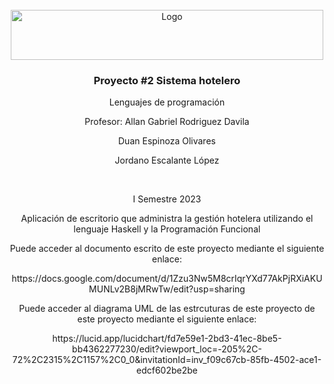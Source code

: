 
<!-- PROJECT LOGO -->
<br />
<div align="center">
  <a href="https://github.com/othneildrew/Best-README-Template">
    <img src="https://upload.wikimedia.org/wikipedia/commons/thumb/c/c8/Firma_TEC.svg/1200px-Firma_TEC.svg.png" alt="Logo" width="500" height="80">
  </a>

  <h3 align="center">Proyecto #2 Sistema hotelero</h3>

  <p align="center">
    Lenguajes de programación
  </p>
  <p align="center">
    Profesor: Allan Gabriel Rodriguez Davila
  </p>

  <p align="center">
    Duan Espinoza Olivares
  </p>
  <p align="center">
    Jordano Escalante López
  </p> 
  <br /> 
  <p align="center">
    I Semestre 2023
  </p> 
  <p align="center">
    Aplicación de escritorio que administra la gestión hotelera utilizando el lenguaje Haskell y la Programación Funcional
  </p> 
  <p align="center">
  <p align="center">
    Puede acceder al documento escrito de este proyecto mediante el siguiente enlace:
  </p>
  <p align="center">
    https://docs.google.com/document/d/1Zzu3Nw5M8crIqrYXd77AkPjRXiAKUMUNLv2B8jMRwTw/edit?usp=sharing
  </p>
  <p align="center">
    Puede acceder al diagrama UML de las estrcuturas de este proyecto de este proyecto mediante el siguiente enlace:
  </p>
  <p align="center">
  <p align="center">
    https://lucid.app/lucidchart/fd7e59e1-2bd3-41ec-8be5-bb4362277230/edit?viewport_loc=-205%2C-72%2C2315%2C1157%2C0_0&invitationId=inv_f09c67cb-85fb-4502-ace1-edcf602be2be
  </p> 
</div>


